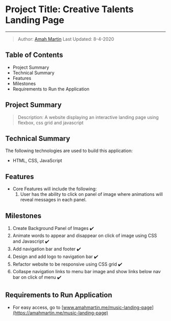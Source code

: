 # Project Title: Creative Talents Landing Page

***

> Author: [Amah Martin](https://ammartin8.github.io)
> Last Updated: 8-4-2020

## Table of Contents

* Project Summary
* Technical Summary
* Features
* Milestones
* Requirements to Run the Application

## Project Summary

>Description: A website displaying an interactive landing page using flexbox, css grid and javascript

## Technical Summary

The following technologies are used to build this application:

* HTML, CSS, JavaScript

## Features

* Core Features will include the following\:
    1. User has the ability to click on panel of image where animations will reveal messages in each panel. 

## Milestones

1. Create Background Panel of Images ✔️
2. Animate words to appear and disappear on click of image using CSS and Javascript ✔️
3. Add navigation bar and footer ✔️
4. Design and add logo to navigation bar ✔️
5. Refactor website to be responsive using CSS grid ✔️
6. Collaspe navigation links to menu bar image and show links below nav bar on click of menu ✔️

## Requirements to Run Application

* For easy access, go to [www.amahmartin.me/music-landing-page](https://amahmartin.me/music-landing-page)
